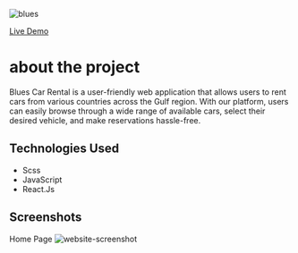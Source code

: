 ![blues](https://github.com/AbdAlazim-dev/blues-car-rental/assets/135723207/1360ee4c-4140-4723-9664-ffc09f79e5df)

[Live Demo](https://64ece5b135a6c54b62edca80--tranquil-daffodil-af1578.netlify.app/)
# about the project

Blues Car Rental is a user-friendly web application that allows users to rent cars from various countries across the Gulf region. With our platform, users can easily browse through a wide range of available cars, select their desired vehicle, and make reservations hassle-free.

## Technologies Used

- Scss
- JavaScript
- React.Js

## Screenshots

Home Page
![website-screenshot](https://github.com/AbdAlazim-dev/blues-car-rental/assets/135723207/31326af1-8d22-4661-a6ad-4e4052781a79)

